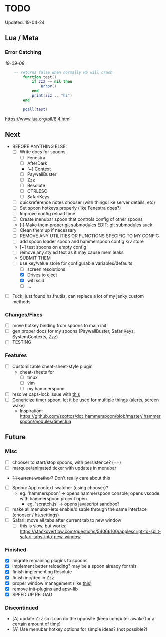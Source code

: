 # TODO

Updated: 19-04-24

## Lua / Meta

### Error Catching

*19-09-08*

```lua
    -- returns false when normally HS will crash
        function test() 
            if zzz == nil then 
                error() 
            end 
            print(zzz .. "hi") 
        end

        pcall(test)
```
https://www.lua.org/pil/8.4.html

## Next

* BEFORE ANYTHING ELSE:
  * [ ] Write docs for spoons
    * [ ] Fenestra
    * [ ] AfterDark
    * [~] Context
    * [ ] PaywallBuster
    * [ ] Zzz
    * [ ] Resolute
    * [ ] CTRLESC
    * [ ] SafariKeys
  * [ ] quickreference notes chooser (with things like server details, etc)
  * [ ] Set spoon hotkeys properly (like Fenestra does?)
  * [ ] Improve config reload time
  * [ ] Create menubar spoon that controls config of other spoons
  * ~~[ ] Make them proper git submodules~~ EDIT: git submodules suck
  * [ ] Clean them up if necessary
  * [ ] REMOVE ANY UTILITIES OR FUNCTIONS SPECIFIC TO MY CONFIG
  * [ ] add spoon loader spoon and hammerspoon config k/v store
  * [~] test spoons on empty config
  * [ ] remove any styled text as it may cause mem leaks
  * SUBMIT THEM
  * [ ] use key/value store for configurable variables/defaults
    * [ ] screen resolutions
    * [x] Drives to eject
    * [x] wifi ssid
    * [ ] ...
* [ ] Fuck, just found hs.fnutils, can replace a lot of my janky custom methods

### Changes/Fixes

* [ ] move hotkey binding from spoons to main init!
* [ ] gen proper docs for my spoons (PaywallBuster, SafariKeys, SystemContexts, Zzz)
* [ ] TESTING

### Features

* [ ] Customizable cheat-sheet-style plugin
  * cheat-sheets for
    * [ ] tmux
    * [ ] vim
    * [ ] my hammerspoon
* [ ] resolve caps-lock issue with [this](https://gist.github.com/townewgokgok/f2161047b790a2984e438471f383010e)
* [ ] Genericize timer spoon, let it be used for multiple things (alerts, screen wake)
  * Inspiration: <https://github.com/scottcs/dot_hammerspoon/blob/master/.hammerspoon/modules/timer.lua>

## Future

### Misc

* [ ] chooser to start/stop spoons, with persistence? (++)
* [ ] marquee/animated ticker with updates in menubar
* ~~[ ] current weather?~~ Don't really care about this
* [ ] Spoon: App context switcher (using chooser)?
  * eg. 'hammerspoon' -> opens hammerspoon console, opens vscode with hammerspoon project open
    * eg. 'scratch.js' -> opens javascript sandbox?
* [ ] make all menubar-lets enable/disable through the same interface (chooser / hs.settings)
* [ ] Safari: move all tabs after current tab to new window
  * [ ] this is slow, but works: <https://stackoverflow.com/questions/54066100/applescript-to-split-safari-tabs-into-new-window>

### Finished

* [x] migrate remaining plugins to spoons
* [x] implement better reloading? may be a spoon already for this
* [x] finish implementing Resolute
* [x] finish inc/dec in Zzz
* [x] proper window management (like [this](https://github.com/binesiyu/hammerspoon/blob/c47456e6d1eef0b161fe6784cab9a648eab83b51/ws.lua))
* [x] remove init-plugins and apw-lib
* [x] SPEED UP RELOAD

### Discontinued

* [A] update Zzz so it can do the opposite (keep computer awake for a certain amount of time)
* [A] Use menubar hotkey options for simple ideas? (not possible?)
